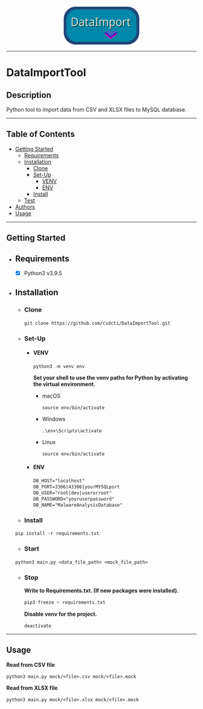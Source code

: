 <p align="center">
	<img src="docs/assets/logo.png" width="200" height="100">
</p>

---

# DataImportTool

## Description

Python tool to import data from CSV and XLSX files to MySQL database.

---

## Table of Contents

- [Getting Started](#getting-started)
  - [Requirements](#requirements)
  - [Installation](#installation)
    - [Clone](#clone)
    - [Set-Up](#set-up)
      - [VENV](#venv)
      - [ENV](#env)
    - [Install](#install)
  - [Test](#test)
- [Authors](#authors)
- [Usage](#usage)

---

## Getting Started

- ## Requirements

  - [x] Python3 v3.9.5

- ## Installation

  - ### Clone

    ```shell
    git clone https://github.com/csdcti/DataImportTool.git
    ```

  - ### Set-Up

    - #### VENV

      ```shell
      python3 -m venv env
      ```

      **Set your shell to use the venv paths for Python by activating the virtual environment.**

      - macOS

        ```shell
        source env/bin/activate
        ```

      - Windows

        ```shell
        .\env\Scripts\activate
        ```

      - Linux
        ```shell
        source env/bin/activate
        ```

    - #### ENV
      ```env
      DB_HOST="localhost"
      DB_PORT=3306|43306|yourMYSQLport
      DB_USER="root|dev|userorroot"
      DB_PASSWORD="youruserpassword"
      DB_NAME="MalwareAnalysisDatabase"
      ```

  - ### Install

  ```python3
  pip install -r requirements.txt
  ```

  - ### Start

  ```python3
  python3 main.py <data_file_path> <mock_file_path>
  ```

  - ### Stop

    **Write to Requirements.txt. (If new packages were installed).**

    ```python
    pip3 freeze > requirements.txt
    ```

    **Disable venv for the project.**

    ```shell
    deactivate
    ```

---

## Usage

**Read from CSV file**

```python3
python3 main.py mock/<file>.csv mock/<file>.mock
```

**Read from XLSX file**

```python3
python3 main.py mock/<file>.xlsx mock/<file>.mock
```
